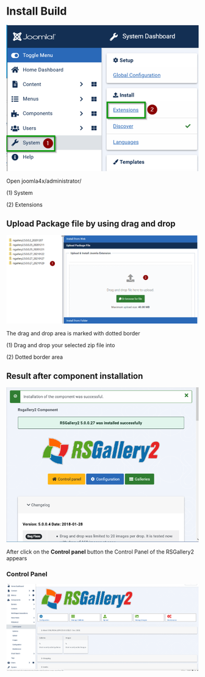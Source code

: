 # Install Build

![Build.03a.install](Build.03a.install.png)

Open joomla4x/administrator/

(1) System

(2) Extensions

## Upload Package file by using drag and drop

![Build.03b.install](Build.03d.install.png)

The drag and drop area is marked with dotted border

(1) Drag and drop your selected zip file into

(2) Dotted border area

## Result after component installation

![Build.04.install](Build.04.install.png)

After click on the **Control panel** button the Control Panel of the RSGallery2 appears

### Control Panel

![control Panel](controlpanel02.png)
